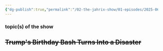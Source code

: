 ```yaml
---
{"dg-publish":true,"permalink":"/02-the-jahrix-show/01-episodes/2025-06-15/","created":"2025-06-11T14:08:27.803-04:00","updated":"2025-06-27T22:19:46.694-04:00"}
---
```


### topic(s) of the show 

## ~~Trump's Birthday Bash Turns Into a Disaster~~

